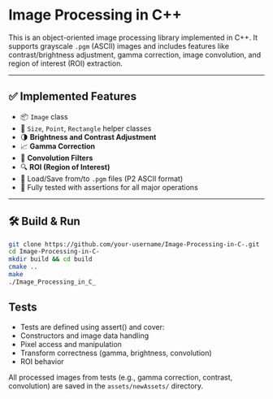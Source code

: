 # Image Processing in C++

This is an object-oriented image processing library implemented in C++. 
It supports grayscale `.pgm` (ASCII) images and includes features like contrast/brightness adjustment, gamma correction, image convolution, and region of interest (ROI) extraction.

---

## ✅ Implemented Features

- 📦 `Image` class 
- 🟰 `Size`, `Point`, `Rectangle` helper classes
- 🌗 **Brightness and Contrast Adjustment**
- 📈 **Gamma Correction**
- 🔁 **Convolution Filters**
- 🔍 **ROI (Region of Interest)** 
- 💾 Load/Save from/to `.pgm` files (P2 ASCII format)
- 🧪 Fully tested with assertions for all major operations

---

## 🛠️ Build & Run

```bash
git clone https://github.com/your-username/Image-Processing-in-C-.git
cd Image-Processing-in-C-
mkdir build && cd build
cmake ..
make
./Image_Processing_in_C_
```

## Tests

- Tests are defined using assert() and cover:
- Constructors and image data handling
- Pixel access and manipulation
- Transform correctness (gamma, brightness, convolution)
- ROI behavior

All processed images from tests (e.g., gamma correction, contrast, convolution) are saved in the `assets/newAssets/` directory.

